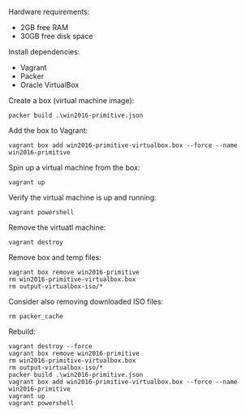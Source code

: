 Hardware requirements:
* 2GB free RAM
* 30GB free disk space


Install dependencies:

* Vagrant
* Packer
* Oracle VirtualBox


Create a box (virtual machine image):

`packer build .\win2016-primitive.json`


Add the box to Vagrant:

`vagrant box add win2016-primitive-virtualbox.box --force --name win2016-primitive`


Spin up a virtual machine from the box:

`vagrant up`


Verify the virtual machine is up and running:

`vagrant powershell`


Remove the virtuatl machine:

`vagrant destroy`


Remove box and temp files:

```
vagrant box remove win2016-primitive
rm win2016-primitive-virtualbox.box
rm output-virtualbox-iso/*
```

Consider also removing downloaded ISO files:

`rm packer_cache`


Rebuild:

```
vagrant destroy --force
vagrant box remove win2016-primitive
rm win2016-primitive-virtualbox.box
rm output-virtualbox-iso/*
packer build .\win2016-primitive.json
vagrant box add win2016-primitive-virtualbox.box --force --name win2016-primitive
vagrant up
vagrant powershell
```